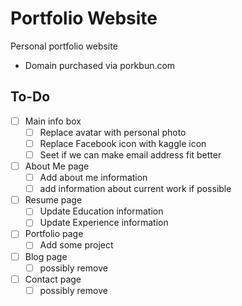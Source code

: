 # Portfolio Website
Personal portfolio website 

- Domain purchased via porkbun.com

## To-Do
- [ ] Main info box
    - [ ] Replace avatar with personal photo
    - [ ] Replace Facebook icon with kaggle icon
    - [ ] Seet if we can make email address fit better
- [ ] About Me page
    - [ ] Add about me information
    - [ ] add information about current work if possible
- [ ] Resume page
    - [ ] Update Education information
    - [ ] Update Experience information
- [ ] Portfolio page
    - [ ] Add some project
- [ ] Blog page
    - [ ] possibly remove
- [ ] Contact page
    - [ ] possibly remove
